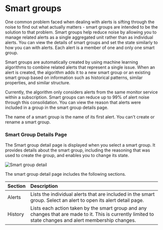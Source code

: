
# Smart groups
One common problem faced when dealing with alerts is sifting through the noise to find out what actually matters - smart groups are intended to be the solution to that problem. Smart groups help reduce noise by allowing you to manage related alerts as a single aggregated unit rather than as individual alerts. You can view the details of smart groups and set the state similarly to how you can with alerts. Each alert is a member of one and only one smart group.

Smart groups are automatically created by using machine learning algorithms to combine related alerts that represent a single issue.  When an alert is created, the algorithm adds it to a new smart group or an existing smart group based on information such as historical patterns, similar properties, and similar structure. 

Currently, the algorithm only considers alerts from the same monitor service within a subscription. Smart groups can reduce up to 99% of alert noise through this consolidation. You can view the reason that alerts were included in a group in the smart group details page.

The name of a smart group is the name of its first alert. You can't create or rename a smart group.

### Smart Group Details Page

The Smart group detail page is displayed when you select a smart group. It provides details about the smart group, including the reasoning that was used to create the group, and enables you to change its state.
 
![Smart group detail](media/monitoring-overview-unified-alerts/smart-group-detail.png)


The smart group detail page includes the following sections.

| Section | Description |
|:---|:---|
| Alerts | Lists the individual alerts that are included in the smart group. Select an alert to open its alert detail page. |
| History | Lists each action taken by the smart group and any changes that are made to it. This is currently limited to state changes and alert membership changes. |
